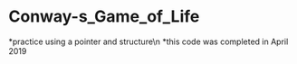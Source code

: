 # Conway-s_Game_of_Life

*practice using a pointer and structure\n
*this code was completed in April 2019
